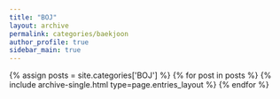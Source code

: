 ```yaml
---
title: "BOJ"
layout: archive
permalink: categories/baekjoon
author_profile: true
sidebar_main: true
---
```


{% assign posts = site.categories['BOJ'] %}
{% for post in posts %} {% include archive-single.html type=page.entries_layout %} {% endfor %}
